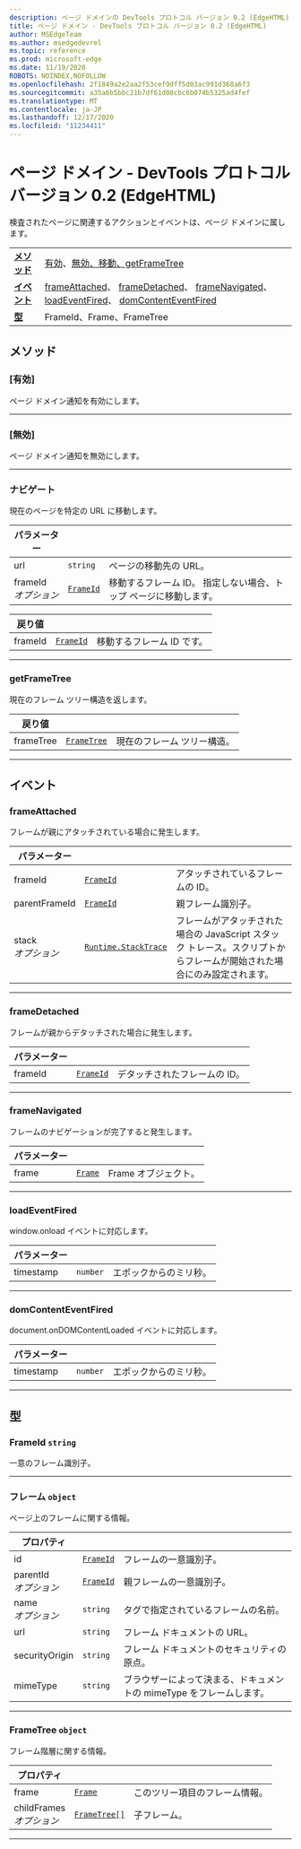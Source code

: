 ```yaml
---
description: ページ ドメインの DevTools プロトコル バージョン 0.2 (EdgeHTML) リファレンス。 検査されたページに関連するアクションとイベントは、ページ ドメインに属します。
title: ページ ドメイン - DevTools プロトコル バージョン 0.2 (EdgeHTML)
author: MSEdgeTeam
ms.author: msedgedevrel
ms.topic: reference
ms.prod: microsoft-edge
ms.date: 11/19/2020
ROBOTS: NOINDEX,NOFOLLOW
ms.openlocfilehash: 2f1849a2e2aa2f53cef9dff5d03ac991d368a6f3
ms.sourcegitcommit: a35a6b5bbc21b7df61d08cbc6b074b5325ad4fef
ms.translationtype: MT
ms.contentlocale: ja-JP
ms.lasthandoff: 12/17/2020
ms.locfileid: "11234411"
---
```

# ページ ドメイン - DevTools プロトコル バージョン 0.2 (EdgeHTML)  

検査されたページに関連するアクションとイベントは、ページ ドメインに属します。

| | |
|-|-|
| [**メソッド**](#methods) | [有効](#enable)、[無効、](#disable)[移動](#navigate)[、getFrameTree](#getframetree) |
| [**イベント**](#events) | [frameAttached](#frameattached)、 [frameDetached](#framedetached)、 [frameNavigated](#framenavigated)、 [loadEventFired](#loadeventfired)、 [domContentEventFired](#domcontenteventfired) |
| [**型**](#types) | [](#frameid)FrameId、Frame、FrameTree [](#frame) [](#frametree) |
## メソッド

### [有効]
ページ ドメイン通知を有効にします。

</p>

---

### [無効]
ページ ドメイン通知を無効にします。

</p>

---

### ナビゲート
現在のページを特定の URL に移動します。

<table>
    <thead>
        <tr>
            <th>パラメーター</th>
            <th></th>
            <th></th>
        </tr>
    </thead>
    <tbody>
        <tr>
            <td>url</td>
            <td><code class="flyout">string</code></td>
            <td>ページの移動先の URL。</td>
        </tr>
        <tr>
            <td>frameId <br/> <i>オプション</i></td>
            <td><a href="#frameid"><code class="flyout">FrameId</code></a></td>
            <td>移動するフレーム ID。 指定しない場合、トップ ページに移動します。</td>
        </tr>
    </tbody>
</table>
<table>
    <thead>
        <tr>
            <th>戻り値</th>
            <th></th>
            <th></th>
        </tr>
    </thead>
    <tbody>
        <tr>
            <td>frameId</td>
            <td><a href="#frameid"><code class="flyout">FrameId</code></a></td>
            <td>移動するフレーム ID です。</td>
        </tr>
    </tbody>
</table>
</p>

---

### getFrameTree
現在のフレーム ツリー構造を返します。

<table>
    <thead>
        <tr>
            <th>戻り値</th>
            <th></th>
            <th></th>
        </tr>
    </thead>
    <tbody>
        <tr>
            <td>frameTree</td>
            <td><a href="#frametree"><code class="flyout">FrameTree</code></a></td>
            <td>現在のフレーム ツリー構造。</td>
        </tr>
    </tbody>
</table>
</p>

---

## イベント

### frameAttached
フレームが親にアタッチされている場合に発生します。

<table>
    <thead>
        <tr>
            <th>パラメーター</th>
            <th></th>
            <th></th>
        </tr>
    </thead>
    <tbody>
        <tr>
            <td>frameId</td>
            <td><a href="#frameid"><code class="flyout">FrameId</code></a></td>
            <td>アタッチされているフレームの ID。</td>
        </tr>
        <tr>
            <td>parentFrameId</td>
            <td><a href="#frameid"><code class="flyout">FrameId</code></a></td>
            <td>親フレーム識別子。</td>
        </tr>
        <tr>
            <td>stack <br/> <i>オプション</i></td>
            <td><a href="runtime.md#stacktrace"><code class="flyout">Runtime.StackTrace</code></a></td>
            <td>フレームがアタッチされた場合の JavaScript スタック トレース。スクリプトからフレームが開始された場合にのみ設定されます。</td>
        </tr>
    </tbody>
</table>
</p>

---

### frameDetached
フレームが親からデタッチされた場合に発生します。

<table>
    <thead>
        <tr>
            <th>パラメーター</th>
            <th></th>
            <th></th>
        </tr>
    </thead>
    <tbody>
        <tr>
            <td>frameId</td>
            <td><a href="#frameid"><code class="flyout">FrameId</code></a></td>
            <td>デタッチされたフレームの ID。</td>
        </tr>
    </tbody>
</table>
</p>

---

### frameNavigated
フレームのナビゲーションが完了すると発生します。

<table>
    <thead>
        <tr>
            <th>パラメーター</th>
            <th></th>
            <th></th>
        </tr>
    </thead>
    <tbody>
        <tr>
            <td>frame</td>
            <td><a href="#frame"><code class="flyout">Frame</code></a></td>
            <td>Frame オブジェクト。</td>
        </tr>
    </tbody>
</table>
</p>

---

### loadEventFired
window.onload イベントに対応します。

<table>
    <thead>
        <tr>
            <th>パラメーター</th>
            <th></th>
            <th></th>
        </tr>
    </thead>
    <tbody>
        <tr>
            <td>timestamp</td>
            <td><code class="flyout">number</code></td>
            <td>エポックからのミリ秒。</td>
        </tr>
    </tbody>
</table>
</p>

---

### domContentEventFired
document.onDOMContentLoaded イベントに対応します。

<table>
    <thead>
        <tr>
            <th>パラメーター</th>
            <th></th>
            <th></th>
        </tr>
    </thead>
    <tbody>
        <tr>
            <td>timestamp</td>
            <td><code class="flyout">number</code></td>
            <td>エポックからのミリ秒。</td>
        </tr>
    </tbody>
</table>
</p>

---

## 型

### <a name="frameid"></a> FrameId `string`

一意のフレーム識別子。

</p>

---

### <a name="frame"></a> フレーム `object`

ページ上のフレームに関する情報。

<table>
    <thead>
        <tr>
            <th>プロパティ</th>
            <th></th>
            <th></th>
        </tr>
    </thead>
    <tbody>
        <tr>
            <td>id</td>
            <td><a href="#frameid"><code class="flyout">FrameId</code></a></td>
            <td>フレームの一意識別子。</td>
        </tr>
        <tr>
            <td>parentId <br/> <i>オプション</i></td>
            <td><a href="#frameid"><code class="flyout">FrameId</code></a></td>
            <td>親フレームの一意識別子。</td>
        </tr>
        <tr>
            <td>name <br/> <i>オプション</i></td>
            <td><code class="flyout">string</code></td>
            <td>タグで指定されているフレームの名前。</td>
        </tr>
        <tr>
            <td>url</td>
            <td><code class="flyout">string</code></td>
            <td>フレーム ドキュメントの URL。</td>
        </tr>
        <tr>
            <td>securityOrigin</td>
            <td><code class="flyout">string</code></td>
            <td>フレーム ドキュメントのセキュリティの原点。</td>
        </tr>
        <tr>
            <td>mimeType</td>
            <td><code class="flyout">string</code></td>
            <td>ブラウザーによって決まる、ドキュメントの mimeType をフレームします。</td>
        </tr>
    </tbody>
</table>
</p>

---

### <a name="frametree"></a> FrameTree `object`

フレーム階層に関する情報。

<table>
    <thead>
        <tr>
            <th>プロパティ</th>
            <th></th>
            <th></th>
        </tr>
    </thead>
    <tbody>
        <tr>
            <td>frame</td>
            <td><a href="#frame"><code class="flyout">Frame</code></a></td>
            <td>このツリー項目のフレーム情報。</td>
        </tr>
        <tr>
            <td>childFrames <br/> <i>オプション</i></td>
            <td><a href="#frametree"><code class="flyout">FrameTree[]</code></a></td>
            <td>子フレーム。</td>
        </tr>
    </tbody>
</table>
</p>

---
